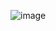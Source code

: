 ![image](https://user-images.githubusercontent.com/87006471/210384705-f06cab60-5391-4360-8866-f41d0beaced2.png)
